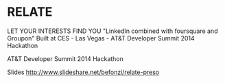 RELATE
======
LET YOUR INTERESTS FIND YOU 
"LinkedIn combined with foursquare and Groupon" 
Built at CES - Las Vegas - AT&T Developer Summit 2014 Hackathon

AT&amp;T Developer Summit 2014 Hackathon

Slides 
http://www.slideshare.net/befonzi/relate-preso
